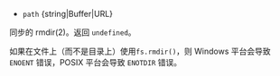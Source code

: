 <!-- YAML
added: v0.1.21
changes:
  - version: v7.6.0
    pr-url: https://github.com/nodejs/node/pull/10739
    description: The `path` parameters can be a WHATWG `URL` object using
                 `file:` protocol. Support is currently still *experimental*.
-->

* `path` {string|Buffer|URL}

同步的 rmdir(2)。返回 `undefined`。

如果在文件上（而不是目录上）使用`fs.rmdir()`，则 Windows 平台会导致 `ENOENT` 错误，POSIX 平台会导致 `ENOTDIR` 错误。

